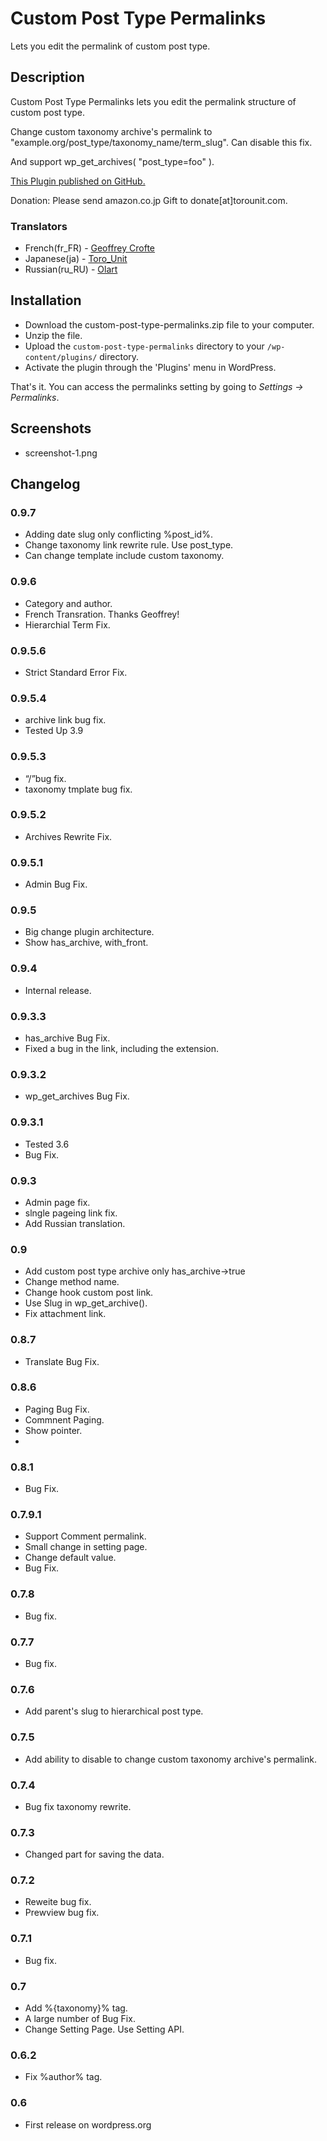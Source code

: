 # Custom Post Type Permalinks

Lets you edit the permalink of custom post type.

## Description

Custom Post Type Permalinks lets you edit the permalink structure of custom post type.

Change custom taxonomy archive's permalink to "example.org/post_type/taxonomy_name/term_slug". Can disable this fix.

And support wp_get_archives( "post_type=foo" ).

[This Plugin published on GitHub.](https://github.com/torounit/custom-post-type-permalinks)

Donation: Please send amazon.co.jp Gift to donate[at]torounit.com.

### Translators

* French(fr_FR) - [Geoffrey Crofte](http://geoffrey.crofte.fr/)
* Japanese(ja) - [Toro_Unit](http://www.torounit.com/)
* Russian(ru_RU) - [Olart](http://olart.ru)


## Installation

* Download the custom-post-type-permalinks.zip file to your computer.
* Unzip the file.
* Upload the `custom-post-type-permalinks` directory to your `/wp-content/plugins/` directory.
* Activate the plugin through the 'Plugins' menu in WordPress.

That's it. You can access the permalinks setting by going to *Settings -> Permalinks*.


## Screenshots

* screenshot-1.png


## Changelog

### 0.9.7

* Adding date slug only conflicting %post_id%.
* Change taxonomy link rewrite rule. Use post_type.
* Can change template include custom taxonomy.

### 0.9.6

* Category and author.
* French Transration. Thanks Geoffrey!
* Hierarchial Term Fix.

### 0.9.5.6

* Strict Standard Error Fix.

### 0.9.5.4

* archive link bug fix.
* Tested Up 3.9

### 0.9.5.3

* “/”bug fix.
* taxonomy tmplate bug fix.

### 0.9.5.2

* Archives Rewrite Fix.

### 0.9.5.1

* Admin Bug Fix.

### 0.9.5

* Big change plugin architecture.
* Show has_archive, with_front.

### 0.9.4

* Internal release.

### 0.9.3.3

* has_archive Bug Fix.
* Fixed a bug in the link, including the extension.

### 0.9.3.2

* wp_get_archives Bug Fix.

### 0.9.3.1

* Tested 3.6
* Bug Fix.


### 0.9.3

* Admin page fix.
* slngle pageing link fix.
* Add Russian translation.


### 0.9

* Add custom post type archive only has_archive->true
* Change method name.
* Change hook custom post link.
* Use Slug in wp_get_archive().
* Fix attachment link.


### 0.8.7

* Translate Bug Fix.

### 0.8.6

* Paging Bug Fix.
* Commnent Paging.
* Show pointer.
*

### 0.8.1

* Bug Fix.

### 0.7.9.1

* Support Comment permalink.
* Small change in setting page.
* Change default value.
* Bug Fix.

### 0.7.8

* Bug fix.


### 0.7.7

* Bug fix.

### 0.7.6

* Add parent's slug to hierarchical post type.


### 0.7.5

* Add ability to disable to change custom taxonomy archive's permalink.


### 0.7.4

* Bug fix taxonomy rewrite.


### 0.7.3

* Changed part for saving the data.

### 0.7.2

* Reweite bug fix.
* Prewview bug fix.

### 0.7.1

* Bug fix.

### 0.7

* Add %{taxonomy}% tag.
* A large number of Bug Fix.
* Change Setting Page. Use Setting API.


### 0.6.2

* Fix %author% tag.

### 0.6

* First release on wordpress.org
